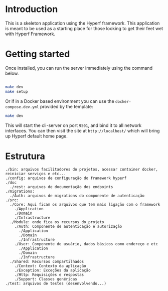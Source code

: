 # Introduction

This is a skeleton application using the Hyperf framework. This application is meant to be used as a starting place for those looking to get their feet wet with Hyperf Framework.

# Getting started

Once installed, you can run the server immediately using the command below.

```bash

make dev
make setup
```

Or if in a Docker based environment you can use the `docker-compose.dev.yml` provided by the template:

```bash
make dev
```

This will start the cli-server on port `9501`, and bind it to all network interfaces. You can then visit the site at `http://localhost/` which will bring up Hyperf default home page.


# Estrutura

```
./bin: arquivos facilitadores do projetos, acessar container docker, reiniciar serviços e etc...
./config: arquivos de configuração do framework hyperf
./doc
  ./rest: arquivos de documentação dos endpoints
./migrations:
  ./Auth: arquivos de migrations do componente de autenticação
./src:
  ./Core: Aqui ficam os arquivos que tem mais ligação com o framework
    ./Application
    ./Domain
    ./Infrastructure
  ./Module: onde fica os recursos do projeto
    ./Auth: Componente de autenticação e autorização
      ./Application
      ./Domain
      ./Infrastructure
    ./User: Componente de usuário, dados básicos como endereço e etc
      ./Application
      ./Domain
      ./Infrastructure
  ./Shared: Recursos compartilhados
    ./Context: Contexto da aplicação
    ./Exception: Exceções da aplicação
    ./Http: Requisições e respostas
    ./Support: Classes genéricas
./test: arquivos de testes (desenvolvendo...)
```
